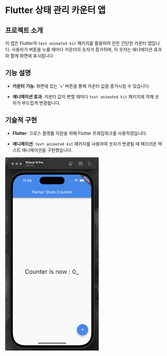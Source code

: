 

# Flutter 상태 관리 카운터 앱

## 프로젝트 소개

이 앱은 Flutter의 `text animated kit` 패키지를 활용하여 만든 간단한 카운터 앱입니다. 사용자가 버튼을 누를 때마다 카운터의 숫자가 증가하며, 이 숫자는 애니메이션 효과와 함께 화면에 표시됩니다. 

## 기능 설명

- **카운터 기능**: 화면에 있는 ‘+’ 버튼을 통해 카운터 값을 증가시킬 수 있습니다.

- **애니메이션 효과**: 카운터 값이 변할 때마다 `text animated kit` 패키지에 의해 숫자가 부드럽게 변경됩니다.

## 기술적 구현

- **Flutter**: 크로스 플랫폼 지원을 위해 Flutter 프레임워크를 사용하였습니다.

- **애니메이션**: `text animated kit` 패키지를 사용하여 숫자가 변경될 때 매끄러운 텍스트 애니메이션을 구현했습니다.



<img src="assets/images/Animated_counter.png" alt="AIbudget Main Screen" width="300">



